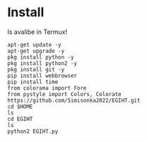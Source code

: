# Install
Is avalibe in Termux!


    apt-get update -y
    apt-get upgrade -y
    pkg install python -y
    pkg install python2 -y
    pkg install git -y
    pip install webbrowser
    pip install time
    from colorama import Fore
    from pystyle import Colors, Colorate  
    https://github.com/Simisonka2022/EGIHT.git
    cd $HOME
    ls
    cd EGIHT
    ls
    python2 EGIHT.py
